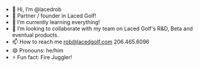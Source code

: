 - 👋 Hi, I’m @lacedrob
- 👀 Partner / founder in Laced Golf!
- 🌱 I’m currently learning everything!
- 💞️ I’m looking to collaborate with my team on Laced Golf's R&D, Beta and eventual products.
- 📫 How to reach me rob@lacedgolf.com 206.465.6096
- 😄 Pronouns: he/him
- ⚡ Fun fact: Fire Juggler!

<!---
lacedrob/lacedrob is a ✨ special ✨ repository because its `README.md` (this file) appears on your GitHub profile.
You can click the Preview link to take a look at your changes.
--->
